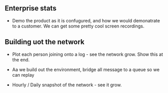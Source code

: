 ## Enterprise stats

*   Demo the product as it is confugured, and how we would demonatrate to a customer.  We can get some pretty cool screen recordings.
  
## Building uot the network
*  Plot each person joining onto a log - see the network grow.  Show this at the end.

*   Aa we build out the environment, bridge all message to a queue so we can replay
  
*  Hourly / Daily snapshot of the network - see it grow.
  
  
  
